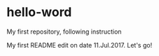 # hello-word
My first repository, following instruction

My first README edit on date 11.Jul.2017. Let's go!
